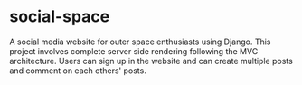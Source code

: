 # social-space
A social media website for outer space enthusiasts using Django.
This project involves complete server side rendering following the MVC architecture.
Users can sign up in the website and can create multiple posts and comment on each others' posts.
